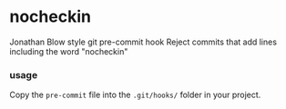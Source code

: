 # nocheckin
Jonathan Blow style git pre-commit hook
Reject commits that add lines including the word "nocheckin"

### usage
Copy the `pre-commit` file into the `.git/hooks/` folder in your project.
